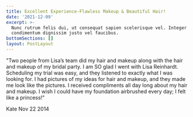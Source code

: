```yaml
---
title: Excellent Experience-Flawless Makeup & Beautiful Hair!
date: '2021-12-09'
excerpt: >-
  Nunc rutrum felis dui, ut consequat sapien scelerisque vel. Integer
  condimentum dignissim justo vel faucibus.
bottomSections: []
layout: PostLayout
---
```

"Two people from Lisa’s team did my hair and makeup along with the hair and makeup of my bridal party. I am SO glad I went with Lisa Reinhardt. Scheduling my trial was easy, and they listened to exactly what I was looking for. I had pictures of my ideas for hair and makeup, and they made me look like the pictures. I received compliments all day long about my hair and makeup. I wish I could have my foundation airbrushed every day; I felt like a princess!"

Kate Nov 22 2014
